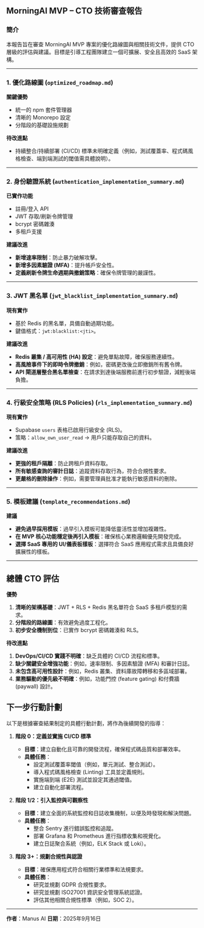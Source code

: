 ## MorningAI MVP – CTO 技術審查報告

### 簡介

本報告旨在審查 MorningAI MVP 專案的優化路線圖與相關技術文件，提供 CTO 層級的評估與建議。目標是引導工程團隊建立一個可擴展、安全且高效的 SaaS 架構。

---

### 1. 優化路線圖 (`optimized_roadmap.md`)

**關鍵優勢**
*   統一的 npm 套件管理器
*   清晰的 Monorepo 設定
*   分階段的基礎設施規劃

**待改進點**
*   持續整合/持續部署 (CI/CD) 標準未明確定義（例如，測試覆蓋率、程式碼風格檢查、端到端測試的閾值需具體說明）。

---

### 2. 身份驗證系統 (`authentication_implementation_summary.md`)

**已實作功能**
*   註冊/登入 API
*   JWT 存取/刷新令牌管理
*   bcrypt 密碼雜湊
*   多租戶支援

**建議改進**
*   **新增速率限制**：防止暴力破解攻擊。
*   **新增多因素驗證 (MFA)**：提升帳戶安全性。
*   **定義刷新令牌生命週期與撤銷策略**：確保令牌管理的嚴謹性。

---

### 3. JWT 黑名單 (`jwt_blacklist_implementation_summary.md`)

**現有實作**
*   基於 Redis 的黑名單，具備自動過期功能。
*   鍵值格式：`jwt:blacklist:<jti>`。

**建議改進**
*   **Redis 叢集 / 高可用性 (HA) 設定**：避免單點故障，確保服務連續性。
*   **高風險事件下的即時令牌撤銷**：例如，密碼更改後立即撤銷所有舊令牌。
*   **API 閘道層整合黑名單檢查**：在請求到達後端服務前進行初步驗證，減輕後端負擔。

---

### 4. 行級安全策略 (RLS Policies) (`rls_implementation_summary.md`)

**現有實作**
*   Supabase `users` 表格已啟用行級安全 (RLS)。
*   策略：`allow_own_user_read` → 用戶只能存取自己的資料。

**建議改進**
*   **更強的租戶隔離**：防止跨租戶資料存取。
*   **所有敏感查詢的審計日誌**：追蹤資料存取行為，符合合規性要求。
*   **更嚴格的刪除操作**：例如，需要管理員批准才能執行敏感資料的刪除。

---

### 5. 模板建議 (`template_recommendations.md`)

**建議**
*   **避免過早採用模板**：過早引入模板可能降低靈活性並增加複雜性。
*   **在 MVP 核心功能穩定後再引入模板**：確保核心業務邏輯優先開發完成。
*   **選擇 SaaS 專用的 UI/儀表板樣板**：選擇符合 SaaS 應用程式需求且具備良好擴展性的樣板。

---

## 總體 CTO 評估

**優勢**
1.  **清晰的架構基礎**：JWT + RLS + Redis 黑名單符合 SaaS 多租戶模型的需求。
2.  **分階段的路線圖**：有效避免過度工程化。
3.  **初步安全機制到位**：已實作 bcrypt 密碼雜湊和 RLS。

**待改進點**
1.  **DevOps/CI/CD 實踐不明確**：缺乏具體的 CI/CD 流程和標準。
2.  **缺少關鍵安全增強功能**：例如，速率限制、多因素驗證 (MFA) 和審計日誌。
3.  **未包含高可用性設計**：例如，Redis 叢集、資料庫故障轉移和多區域部署。
4.  **業務驅動的優先級不明確**：例如，功能門控 (feature gating) 和付費牆 (paywall) 設計。

## 下一步行動計劃

以下是根據審查結果制定的具體行動計劃，將作為後續開發的指導：

1.  **階段 0：定義並實施 CI/CD 標準**
    *   **目標**：建立自動化且可靠的開發流程，確保程式碼品質和部署效率。
    *   **具體任務**：
        *   設定測試覆蓋率閾值（例如，單元測試、整合測試）。
        *   導入程式碼風格檢查 (Linting) 工具並定義規則。
        *   實施端到端 (E2E) 測試並設定其通過閾值。
        *   建立自動化部署流程。

2.  **階段 1/2：引入監控與可觀察性**
    *   **目標**：建立全面的系統監控和日誌收集機制，以便及時發現和解決問題。
    *   **具體任務**：
        *   整合 Sentry 進行錯誤監控和追蹤。
        *   部署 Grafana 和 Prometheus 進行指標收集和視覺化。
        *   建立日誌聚合系統（例如，ELK Stack 或 Loki）。

3.  **階段 3+：規劃合規性與認證**
    *   **目標**：確保應用程式符合相關行業標準和法規要求。
    *   **具體任務**：
        *   研究並規劃 GDPR 合規性要求。
        *   研究並規劃 ISO27001 資訊安全管理系統認證。
        *   評估其他相關合規性標準（例如，SOC 2）。

---

**作者**：Manus AI
**日期**：2025年9月16日

